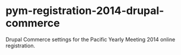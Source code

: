 pym-registration-2014-drupal-commerce
=====================================

Drupal Commerce settings for the Pacific Yearly Meeting 2014 online registration.
